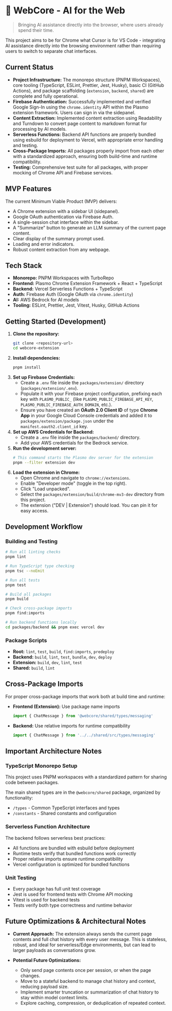 # 🚀 WebCore - AI for the Web

> Bringing AI assistance directly into the browser, where users already spend their time.

This project aims to be for Chrome what Cursor is for VS Code - integrating AI assistance directly into the browsing environment rather than requiring users to switch to separate chat interfaces.

## Current Status

- **Project Infrastructure:** The monorepo structure (PNPM Workspaces), core tooling (TypeScript, ESLint, Prettier, Jest, Husky), basic CI (GitHub Actions), and package scaffolding (`extension`, `backend`, `shared`) are complete and fully operational.
- **Firebase Authentication:** Successfully implemented and verified Google Sign-In using the `chrome.identity` API within the Plasmo extension framework. Users can sign in via the sidepanel.
- **Content Extraction:** Implemented content extraction using Readability and Turndown to convert page content to markdown format for processing by AI models.
- **Serverless Functions:** Backend API functions are properly bundled using esbuild for deployment to Vercel, with appropriate error handling and testing.
- **Cross-Package Imports:** All packages properly import from each other with a standardized approach, ensuring both build-time and runtime compatibility.
- **Testing:** Comprehensive test suite for all packages, with proper mocking of Chrome API and Firebase services.

## MVP Features

The current Minimum Viable Product (MVP) delivers:

- A Chrome extension with a sidebar UI (sidepanel).
- Google OAuth authentication via Firebase Auth.
- A single-session chat interface within the sidebar.
- A "Summarize" button to generate an LLM summary of the current page content.
- Clear display of the summary prompt used.
- Loading and error indicators.
- Robust content extraction from any webpage.

## Tech Stack

- **Monorepo:** PNPM Workspaces with TurboRepo
- **Frontend:** Plasmo Chrome Extension Framework + React + TypeScript
- **Backend:** Vercel Serverless Functions + TypeScript
- **Auth:** Firebase Auth (Google OAuth via `chrome.identity`)
- **AI:** AWS Bedrock for AI models
- **Tooling:** ESLint, Prettier, Jest, Vitest, Husky, GitHub Actions

## Getting Started (Development)

1.  **Clone the repository:**
    ```bash
    git clone <repository-url>
    cd webcore-extension
    ```
2.  **Install dependencies:**
    ```bash
    pnpm install
    ```
3.  **Set up Firebase Credentials:**
    - Create a `.env` file inside the `packages/extension/` directory (`packages/extension/.env`).
    - Populate it with your Firebase project configuration, prefixing each key with `PLASMO_PUBLIC_` (like `PLASMO_PUBLIC_FIREBASE_API_KEY`, `PLASMO_PUBLIC_FIREBASE_AUTH_DOMAIN`, etc.).
    - Ensure you have created an **OAuth 2.0 Client ID** of type **Chrome App** in your Google Cloud Console credentials and added it to `packages/extension/package.json` under the `manifest.oauth2.client_id` key.
4.  **Set up AWS Credentials for Backend:**
    - Create a `.env` file inside the `packages/backend/` directory.
    - Add your AWS credentials for the Bedrock service.
5.  **Run the development server:**
    ```bash
    # This command starts the Plasmo dev server for the extension
    pnpm --filter extension dev
    ```
6.  **Load the extension in Chrome:**
    - Open Chrome and navigate to `chrome://extensions`.
    - Enable "Developer mode" (toggle in the top right).
    - Click "Load unpacked".
    - Select the `packages/extension/build/chrome-mv3-dev` directory from this project.
    - The extension ("DEV | Extension") should load. You can pin it for easy access.

## Development Workflow

### Building and Testing

```bash
# Run all linting checks
pnpm lint

# Run TypeScript type checking
pnpm tsc --noEmit

# Run all tests
pnpm test

# Build all packages
pnpm build

# Check cross-package imports
pnpm find:imports

# Run backend functions locally
cd packages/backend && pnpm exec vercel dev
```

### Package Scripts

- **Root:** `lint`, `test`, `build`, `find:imports`, `predeploy`
- **Backend:** `build`, `lint`, `test`, `bundle`, `dev`, `deploy`
- **Extension:** `build`, `dev`, `lint`, `test`
- **Shared:** `build`, `lint`

## Cross-Package Imports

For proper cross-package imports that work both at build time and runtime:

- **Frontend (Extension):** Use package name imports

  ```typescript
  import { ChatMessage } from '@webcore/shared/types/messaging'
  ```

- **Backend:** Use relative imports for runtime compatibility
  ```typescript
  import { ChatMessage } from '../../shared/src/types/messaging'
  ```

## Important Architecture Notes

### TypeScript Monorepo Setup

This project uses PNPM workspaces with a standardized pattern for sharing code between packages.

The main shared types are in the `@webcore/shared` package, organized by functionality:

- `/types` - Common TypeScript interfaces and types
- `/constants` - Shared constants and configuration

### Serverless Function Architecture

The backend follows serverless best practices:

- All functions are bundled with esbuild before deployment
- Runtime tests verify that bundled functions work correctly
- Proper relative imports ensure runtime compatibility
- Vercel configuration is optimized for bundled functions

### Unit Testing

- Every package has full unit test coverage
- Jest is used for frontend tests with Chrome API mocking
- Vitest is used for backend tests
- Tests verify both type correctness and runtime behavior

## Future Optimizations & Architectural Notes

- **Current Approach:**
  The extension always sends the current page contents and full chat history with every user message. This is stateless, robust, and ideal for serverless/Edge environments, but can lead to larger payloads as conversations grow.

- **Potential Future Optimizations:**
  - Only send page contents once per session, or when the page changes.
  - Move to a stateful backend to manage chat history and context, reducing payload size.
  - Implement smarter truncation or summarization of chat history to stay within model context limits.
  - Explore caching, compression, or deduplication of repeated context.
